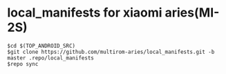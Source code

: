 # local_manifests for xiaomi aries(MI-2S)

```
$cd $(TOP_ANDROID_SRC)
$git clone https://github.com/multirom-aries/local_manifests.git -b master .repo/local_manifests
$repo sync
```
